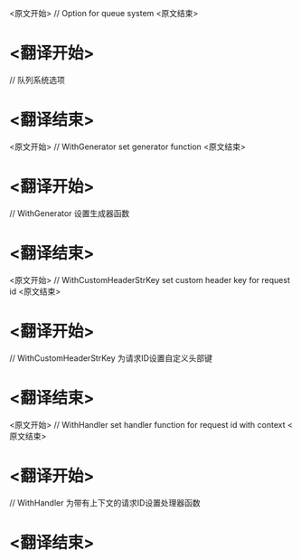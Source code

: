 
<原文开始>
// Option for queue system
<原文结束>

# <翻译开始>
// 队列系统选项
# <翻译结束>


<原文开始>
// WithGenerator set generator function
<原文结束>

# <翻译开始>
// WithGenerator 设置生成器函数
# <翻译结束>


<原文开始>
// WithCustomHeaderStrKey set custom header key for request id
<原文结束>

# <翻译开始>
// WithCustomHeaderStrKey 为请求ID设置自定义头部键
# <翻译结束>


<原文开始>
// WithHandler set handler function for request id with context
<原文结束>

# <翻译开始>
// WithHandler 为带有上下文的请求ID设置处理器函数
# <翻译结束>

